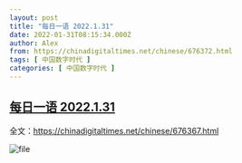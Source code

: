 ```yaml
---
layout: post
title: "每日一语 2022.1.31"
date: 2022-01-31T08:15:34.000Z
author: Alex
from: https://chinadigitaltimes.net/chinese/676372.html
tags: [ 中国数字时代 ]
categories: [ 中国数字时代 ]
---
```

<!--1643616934000-->
[每日一语 2022.1.31](https://chinadigitaltimes.net/chinese/676372.html)
------

<div>
<p>全文：<a href="https://chinadigitaltimes.net/chinese/676367.html">https://chinadigitaltimes.net/chinese/676367.html</a></p><p><img src="https://chinadigitaltimes.net/chinese/files/2022/01/image-1643616836907.png" alt="file" /></p>
</div>
